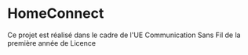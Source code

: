 # HomeConnect
Ce projet est réalisé dans le cadre de l'UE Communication Sans Fil de la première année de Licence
